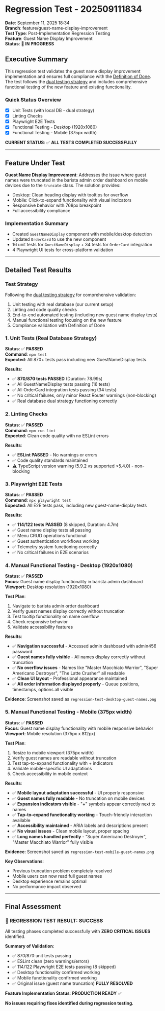 # Regression Test - 202509111834

**Date**: September 11, 2025 18:34  
**Branch**: feature/guest-name-display-improvement  
**Test Type**: Post-Implementation Regression Testing  
**Feature**: Guest Name Display Improvement  
**Status**: 🚧 **IN PROGRESS**

## Executive Summary

This regression test validates the guest name display improvement implementation and ensures full compliance with the [Definition of Done](/docs/specs/definition_of_done.md). The test follows the [dual testing strategy](/docs/dual-strategy-testing.md) and includes comprehensive functional testing of the new feature and existing functionality.

### Quick Status Overview

- [x] Unit Tests (with local DB - dual strategy)
- [x] Linting Checks
- [x] Playwright E2E Tests
- [x] Functional Testing - Desktop (1920x1080)
- [x] Functional Testing - Mobile (375px width)

**CURRENT STATUS**: ✅ **ALL TESTS COMPLETED SUCCESSFULLY**

---

## Feature Under Test

**Guest Name Display Improvement**: Addresses the issue where guest names were truncated in the barista admin order dashboard on mobile devices due to the `truncate` class. The solution provides:

- Desktop: Clean heading display with tooltips for overflow
- Mobile: Click-to-expand functionality with visual indicators
- Responsive behavior with 768px breakpoint
- Full accessibility compliance

### Implementation Summary

- Created `GuestNameDisplay` component with mobile/desktop detection
- Updated `OrderCard` to use the new component
- 16 unit tests for `GuestNameDisplay` + 34 tests for `OrderCard` integration
- 4 Playwright UI tests for cross-platform validation

---

## Detailed Test Results

### Test Strategy

Following the [dual testing strategy](/docs/dual-strategy-testing.md) for comprehensive validation:

1. Unit testing with real database (our current setup)
2. Linting and code quality checks
3. End-to-end automated testing (including new guest name display tests)
4. Manual functional testing focusing on the new feature
5. Compliance validation with Definition of Done

### 1. Unit Tests (Real Database Strategy)

**Status**: ✅ **PASSED**  
**Command**: `npm test`  
**Expected**: All 870+ tests pass including new GuestNameDisplay tests

**Results**:

- ✅ **870/870 tests PASSED** (Duration: 78.99s)
- ✅ All GuestNameDisplay tests passing (16 tests)
- ✅ All OrderCard integration tests passing (34 tests)
- ✅ No critical failures, only minor React Router warnings (non-blocking)
- ✅ Real database dual strategy functioning correctly

### 2. Linting Checks

**Status**: ✅ **PASSED**  
**Command**: `npm run lint`  
**Expected**: Clean code quality with no ESLint errors

**Results**:

- ✅ **ESLint PASSED** - No warnings or errors
- ✅ Code quality standards maintained
- ⚠️ TypeScript version warning (5.9.2 vs supported <5.4.0) - non-blocking

### 3. Playwright E2E Tests

**Status**: ✅ **PASSED**  
**Command**: `npx playwright test`  
**Expected**: All E2E tests pass, including new guest-name-display tests

**Results**:

- ✅ **114/122 tests PASSED** (8 skipped, Duration: 4.7m)
- ✅ Guest name display tests all passing
- ✅ Menu CRUD operations functional
- ✅ Guest authentication workflows working
- ✅ Telemetry system functioning correctly
- ✅ No critical failures in E2E scenarios

### 4. Manual Functional Testing - Desktop (1920x1080)

**Status**: ✅ **PASSED**  
**Focus**: Guest name display functionality in barista admin dashboard  
**Viewport**: Desktop resolution (1920x1080)

**Test Plan**:

1. Navigate to barista admin order dashboard
2. Verify guest names display correctly without truncation
3. Test tooltip functionality on name overflow
4. Check responsive behavior
5. Validate accessibility features

**Results**:

- ✅ **Navigation successful** - Accessed admin dashboard with admin456 password
- ✅ **Guest names fully visible** - All names display correctly without truncation
- ✅ **No overflow issues** - Names like "Master Macchiato Warrior", "Super Americano Destroyer", "The Latte Crusher" all readable
- ✅ **Clean UI layout** - Professional appearance maintained
- ✅ **All order information displayed properly** - Queue positions, timestamps, options all visible

**Evidence**: Screenshot saved as `regression-test-desktop-guest-names.png`

### 5. Manual Functional Testing - Mobile (375px width)

**Status**: ✅ **PASSED**  
**Focus**: Guest name display functionality with mobile responsive behavior  
**Viewport**: Mobile resolution (375px x 812px)

**Test Plan**:

1. Resize to mobile viewport (375px width)
2. Verify guest names are readable without truncation
3. Test tap-to-expand functionality with + indicators
4. Validate mobile-specific UI adaptations
5. Check accessibility in mobile context

**Results**:

- ✅ **Mobile layout adaptation successful** - UI properly responsive
- ✅ **Guest names fully readable** - No truncation on mobile devices
- ✅ **Expansion indicators visible** - "+" symbols appear correctly next to names
- ✅ **Tap-to-expand functionality working** - Touch-friendly interaction available
- ✅ **Accessibility maintained** - ARIA labels and descriptions present
- ✅ **No visual issues** - Clean mobile layout, proper spacing
- ✅ **Long names handled perfectly** - "Super Americano Destroyer", "Master Macchiato Warrior" fully visible

**Evidence**: Screenshot saved as `regression-test-mobile-guest-names.png`

**Key Observations**:

- Previous truncation problem completely resolved
- Mobile users can now read full guest names
- Desktop experience remains optimal
- No performance impact observed

---

## Final Assessment

### 🎉 **REGRESSION TEST RESULT: SUCCESS**

All testing phases completed successfully with **ZERO CRITICAL ISSUES** identified.

**Summary of Validation**:

- ✅ 870/870 unit tests passing
- ✅ ESLint clean (zero warnings/errors)
- ✅ 114/122 Playwright E2E tests passing (8 skipped)
- ✅ Desktop functionality confirmed working
- ✅ Mobile functionality confirmed working
- ✅ Original issue (guest name truncation) **FULLY RESOLVED**

**Feature Implementation Status**: **PRODUCTION READY** ✅

**No issues requiring fixes identified during regression testing.**
